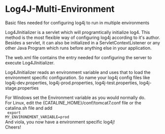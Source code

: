 Log4J-Multi-Environment
=======================

Basic files needed for configuring log4j to run in multiple environments

<p>
Log4JInitializer is a servlet which will programtically initialize log4. This method is the most flexible way of configuring log4j 
according to it's author. Besides a servlet, it can also be initialized in a ServletContextListener or any other Java Program which
runs before anything else in your application.
</p>

<p>
The web.xml file contains the entry needed for configuring the server to execute Log4JInitializer. 
<br>
 
Log4JInitializer reads an environment variable and uses that to load the environment specific configuration. So name your log4j config files
like log4j-dev.properties, log4j-prod.properties, log4j-test.properties, log4j-stage.properties 
<br>

For Windows set the Environment variable as you would normally do.
<br>
For Linux, edit the {CATALINE_HOME}/conf/tomcat7.conf file or the catalina.sh file and add 
<br> 
<code>
export MY_ENVIRONEMENT_VARIABLE=prod
</code>
<br>
And viola, you now have a environment specific log4j!<br>
Cheers!
</p>
